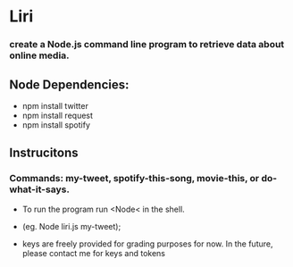 # Liri
### create a Node.js command line program to retrieve data about online media.

## Node Dependencies:
* npm install twitter
* npm install request
* npm install spotify

## Instrucitons
### Commands: my-tweet, spotify-this-song, movie-this, or do-what-it-says.

* To run the program run <Node< <filename> <command> in the shell.
* (eg. Node liri.js my-tweet);

* keys are freely provided for grading purposes for now. In the future, please contact me for keys and tokens
